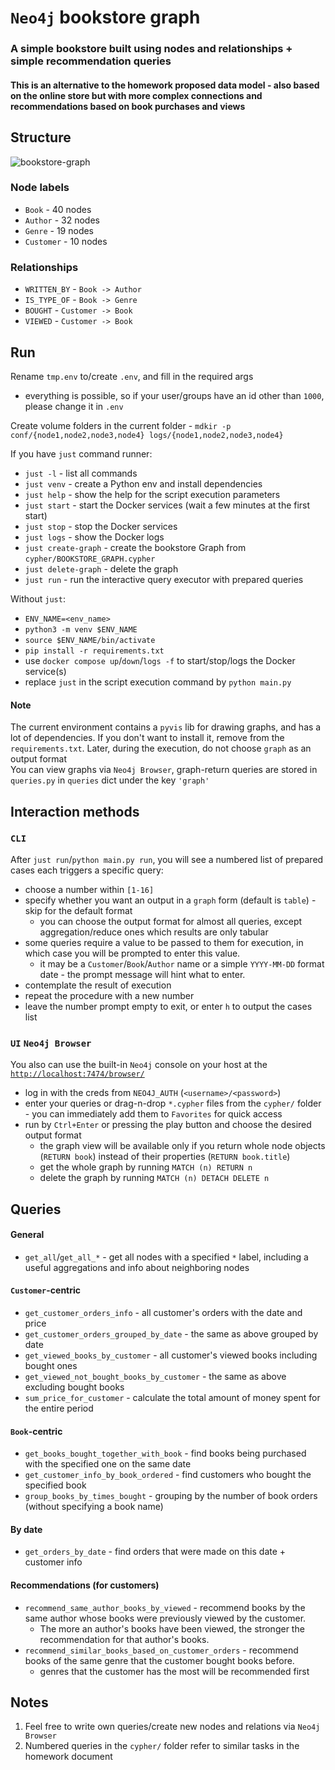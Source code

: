 # `Neo4j` bookstore graph
### A simple bookstore built using nodes and relationships + simple recommendation queries
#### This is an alternative to the homework proposed data model - also based on the online store but with more complex connections and  recommendations based on book purchases and views


## Structure
![bookstore-graph](https://github.com/garkling/distributed-databases/assets/70725591/15fb983d-cc64-48c4-aec9-0aba04e7b19e)
### Node labels
- `Book` - 40 nodes
- `Author` - 32 nodes
- `Genre` - 19 nodes
- `Customer` - 10 nodes
### Relationships
- `WRITTEN_BY` - `Book -> Author`
- `IS_TYPE_OF` - `Book -> Genre`
- `BOUGHT` - `Customer -> Book`
- `VIEWED` - `Customer -> Book`


## Run
Rename `tmp.env` to/create `.env`, and fill in the required args
  - everything is possible, so if your user/groups have an id other than `1000`, please change it in `.env`

Create volume folders in the current folder - `mdkir -p conf/{node1,node2,node3,node4} logs/{node1,node2,node3,node4}`


If you have `just` command runner:
- `just -l` - list all commands
- `just venv` - create a Python env and install dependencies
- `just help` - show the help for the script execution parameters
- `just start` - start the Docker services (wait a few minutes at the first start)
- `just stop` - stop the Docker services
- `just logs` - show the Docker logs
- `just create-graph` - create the bookstore Graph from `cypher/BOOKSTORE_GRAPH.cypher`
- `just delete-graph` - delete the graph
- `just run` - run the interactive query executor with prepared queries

Without `just`:
- `ENV_NAME=<env_name>`
- `python3 -m venv $ENV_NAME`
- `source $ENV_NAME/bin/activate`
- `pip install -r requirements.txt`
- use `docker compose up`/`down`/`logs -f` to start/stop/logs the Docker service(s)
- replace `just` in the script execution command by `python main.py`

#### Note
The current environment contains a `pyvis` lib for drawing graphs, and has a lot of dependencies. If you don't want to install it, remove from the `requirements.txt`. Later, during the execution, do not choose `graph` as an output format  
You can view graphs via `Neo4j Browser`, graph-return queries are stored in `queries.py` in `queries` dict under the key `'graph'` 

## Interaction methods
### `CLI`
After `just run`/`python main.py run`, you will see a numbered list of prepared cases each triggers a specific query:
- choose a number within `[1-16]`
- specify whether you want an output in a `graph` form (default is `table`) - skip for the default format
  - you can choose the output format for almost all queries, except aggregation/reduce ones which results are only tabular
- some queries require a value to be passed to them for execution, in which case you will be prompted to enter this value. 
  - it may be a `Customer`/`Book`/`Author` name or a simple `YYYY-MM-DD` format date - the prompt message will hint what to enter.
- contemplate the result of execution
- repeat the procedure with a new number
- leave the number prompt empty to exit, or enter `h` to output the cases list
### `UI` `Neo4j Browser`
You also can use the built-in `Neo4j` console on your host at the [`http://localhost:7474/browser/`](http://localhost:7474/browser/)  
- log in with the creds from `NEO4J_AUTH` (`<username>/<password>`)
- enter your queries or drag-n-drop `*.cypher` files from the `cypher/` folder - you can immediately add them to `Favorites` for quick access
- run by `Ctrl+Enter` or pressing the play button and choose the desired output format
  - the graph view will be available only if you return whole node objects (`RETURN book`) instead of their properties (`RETURN book.title`)
  - get the whole graph by running `MATCH (n) RETURN n`
  - delete the graph by running `MATCH (n) DETACH DELETE n`

## Queries
#### General
- `get_all`/`get_all_*` - get all nodes with a specified `*` label, including a useful aggregations and info about neighboring nodes

#### `Customer`-centric
- `get_customer_orders_info` - all customer's orders with the date and price
- `get_customer_orders_grouped_by_date` - the same as above grouped by date
- `get_viewed_books_by_customer` - all customer's viewed books including bought ones
- `get_viewed_not_bought_books_by_customer` - the same as above excluding bought books
- `sum_price_for_customer` - calculate the total amount of money spent for the entire period

#### `Book`-centric
- `get_books_bought_together_with_book` - find books being purchased with the specified one on the same date
- `get_customer_info_by_book_ordered` - find customers who bought the specified book
- `group_books_by_times_bought` - grouping by the number of book orders (without specifying a book name)


#### By date
- `get_orders_by_date` - find orders that were made on this date + customer info

#### Recommendations (for customers)
- `recommend_same_author_books_by_viewed` - recommend books by the same author whose books were previously viewed by the customer. 
  - The more an author's books have been viewed, the stronger the recommendation for that author's books.
- `recommend_similar_books_based_on_customer_orders` - recommend books of the same genre that the customer bought books before. 
  - genres that the customer has the most will be recommended first


## Notes
1) Feel free to write own queries/create new nodes and relations via `Neo4j Browser`
2) Numbered queries in the `cypher/` folder refer to similar tasks in the homework document
